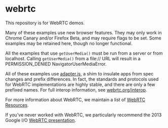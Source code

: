 webrtc
======

This repository is for WebRTC demos.

Many of these examples use new browser features. They may only work in Chrome Canary and/or Firefox Beta, and may require flags to be set. Some examples may be retained here, though no longer functional.

All the examples that use `getUserMedia()` must be run from a server or from localhost. Calling `getUserMedia()` from a file:// URL will result in a PERMISSION_DENIED NavigatorUserMediaError.

All of these examples use [adapter.js](https://github.com/GoogleChrome/webrtc/blob/master/adapter.js), a shim to insulate apps from spec changes and prefix differences. In fact, the standards and protocols used for WebRTC implementations are highly stable, and there are only a few prefixed names. For full interop information, see [webrtc.org/interop](http://www.webrtc.org/interop).

For more information about WebRTC, we maintain a list of [WebRTC Resources](https://docs.google.com/document/d/1idl_NYQhllFEFqkGQOLv8KBK8M3EVzyvxnKkHl4SuM8/edit).

If you've never worked with WebRTC, we particularly recommend the 2013 Google I/O [WebRTC presentation](http://www.youtube.com/watch?v=p2HzZkd2A40).
